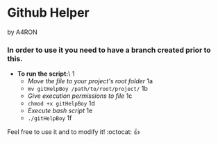 # Github Helper
by A4RON

### In order to use it you need to have a branch created prior to this.


* **To run the script:**\ 1
	* *Move the file to your project's root folder* 1a
	* ```mv gitHelpBoy /path/to/root/project/``` 1b
	* *Give execution permissions to file* 1c
	* ```chmod +x gitHelpBoy``` 1d
	* *Execute bash script* 1e
	* ```./gitHelpBoy``` 1f

Feel free to use it and to modify it! :octocat: :+1:
